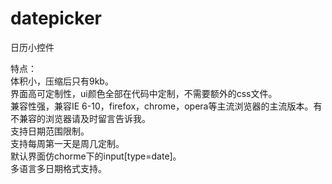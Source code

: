datepicker
==========

日历小控件
  
  特点：  
    体积小，压缩后只有9kb。  
    界面高可定制性，ui颜色全部在代码中定制，不需要额外的css文件。  
    兼容性强，兼容IE 6-10，firefox，chrome，opera等主流浏览器的主流版本。有不兼容的浏览器请及时留言告诉我。  
    支持日期范围限制。  
    支持每周第一天是周几定制。  
    默认界面仿chorme下的input[type=date]。  
    多语言多日期格式支持。  
